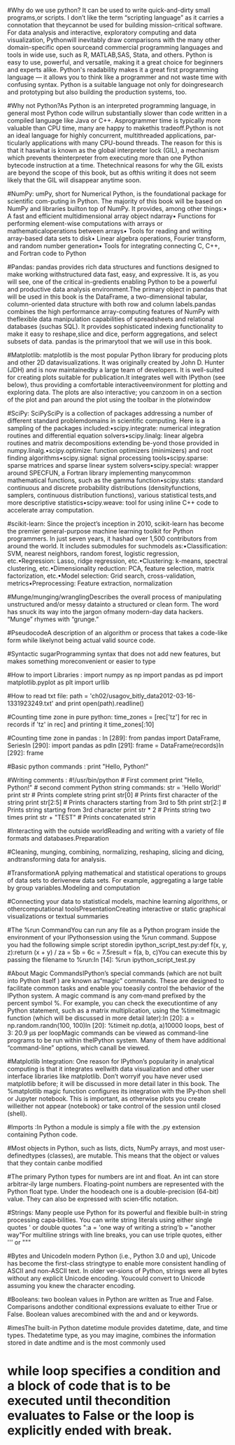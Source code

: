 #Why do we use python? It can be used to write quick-and-dirty small programs,or scripts. I don’t like the term “scripting language” as it carries a connotation that theycannot be used for building mission-critical software. For data analysis and interactive, exploratory computing and data visualization, Pythonwill inevitably draw comparisons with the many other domain-specific open sourceand commercial programming languages and tools in wide use, such as R, MATLAB,SAS, Stata, and others. Python is easy to use, powerful, and versatile, making it a great choice for beginners and experts alike. Python's readability makes it a great first programming language — it allows you to think like a programmer and not waste time with confusing syntax. Python is a suitable language not only for doingresearch and prototyping but also building the production systems, too.


#Why not Python?As Python is an interpreted programming language, in general most Python code willrun substantially slower than code written in a compiled language like Java or C++. Asprogrammer time is typically more valuable than CPU time, many are happy to makethis tradeoff.Python is not an ideal language for highly concurrent, multithreaded applications, par-ticularly applications with many CPU-bound threads. The reason for this is that it haswhat is known as the global interpreter lock (GIL), a mechanism which prevents theinterpreter from executing more than one Python bytecode instruction at a time. Thetechnical reasons for why the GIL exists are beyond the scope of this book, but as ofthis writing it does not seem likely that the GIL will disappear anytime soon.


#NumPy: umPy, short for Numerical Python, is the foundational package for scientific com-puting in Python. The majority of this book will be based on NumPy and libraries builton top of NumPy. It provides, among other things:• A fast and efficient multidimensional array object ndarray• Functions for performing element-wise computations with arrays or mathematicaloperations between arrays• Tools for reading and writing array-based data sets to disk• Linear algebra operations, Fourier transform, and random number generation• Tools for integrating connecting C, C++, and Fortran code to Python


#Pandas: pandas provides rich data structures and functions designed to make working withstructured data fast, easy, and expressive. It is, as you will see, one of the critical in-gredients enabling Python to be a powerful and productive data analysis environment.The primary object in pandas that will be used in this book is the DataFrame, a two-dimensional tabular, column-oriented data structure with both row and column labels.pandas combines the high performance array-computing features of NumPy with theflexible data manipulation capabilities of spreadsheets and relational databases (suchas SQL). It provides sophisticated indexing functionality to make it easy to reshape,slice and dice, perform aggregations, and select subsets of data. pandas is the primarytool that we will use in this book.


#Matplotlib: matplotlib is the most popular Python library for producing plots and other 2D datavisualizations. It was originally created by John D. Hunter (JDH) and is now maintainedby a large team of developers. It is well-suited for creating plots suitable for publication.It integrates well with IPython (see below), thus providing a comfortable interactiveenvironment for plotting and exploring data. The plots are also interactive; you canzoom in on a section of the plot and pan around the plot using the toolbar in the plotwindow


#SciPy: SciPySciPy is a collection of packages addressing a number of different standard problemdomains in scientific computing. Here is a sampling of the packages included:•scipy.integrate: numerical integration routines and differential equation solvers•scipy.linalg: linear algebra routines and matrix decompositions extending be-yond those provided in numpy.linalg.•scipy.optimize: function optimizers (minimizers) and root finding algorithms•scipy.signal: signal processing tools•scipy.sparse: sparse matrices and sparse linear system solvers•scipy.special: wrapper around SPECFUN, a Fortran library implementing manycommon mathematical functions, such as the gamma function•scipy.stats: standard continuous and discrete probability distributions (densityfunctions, samplers, continuous distribution functions), various statistical tests,and more descriptive statistics•scipy.weave: tool for using inline C++ code to accelerate array computation.


#scikit-learn: Since  the  project’s  inception  in  2010,  scikit-learn  has  become  the  premier  general-purpose machine learning toolkit for Python programmers. In just seven years, it hashad over 1,500 contributors from around the world. It includes submodules for suchmodels as:•Classification: SVM, nearest neighbors, random forest, logistic regression, etc.•Regression: Lasso, ridge regression, etc.•Clustering: k-means, spectral clustering, etc.•Dimensionality reduction: PCA, feature selection, matrix factorization, etc.•Model selection: Grid search, cross-validation, metrics•Preprocessing: Feature extraction, normalization


#Munge/munging/wranglingDescribes  the  overall  process  of  manipulating  unstructured  and/or  messy  datainto  a  structured  or  clean  form.  The  word  has  snuck  its  way  into  the  jargon  ofmany modern-day data hackers. “Munge” rhymes with “grunge.”


#PseudocodeA description of an algorithm or process that takes a code-like form while likelynot being actual valid source code.


#Syntactic sugarProgramming syntax that does not add new features, but makes something moreconvenient or easier to type


#How to import Libraries : import numpy as np import pandas as pd import matplotlib.pyplot as plt import urllib


#How to read txt file: path = 'ch02/usagov_bitly_data2012-03-16-1331923249.txt' and print open(path).readline()


#Counting time zone in pure python: time_zones = [rec['tz'] for rec in records if 'tz' in rec] and printing it time_zones[:10]


#Counting time zone in pandas : In [289]: from pandas import DataFrame, SeriesIn [290]: import pandas as pdIn [291]: frame = DataFrame(records)In [292]: frame


#Basic python commands : print "Hello, Python!"


#Writing comments : #!/usr/bin/python # First comment print "Hello, Python!" # second comment
Python string commands: str = 'Hello World!'
print str          # Prints complete string
print str[0]       # Prints first character of the string
print str[2:5]     # Prints characters starting from 3rd to 5th
print str[2:]      # Prints string starting from 3rd character
print str * 2      # Prints string two times
print str + "TEST" # Prints concatenated strin


#Interacting with the outside worldReading and writing with a variety of file formats and databases.Preparation


#Cleaning, munging, combining, normalizing, reshaping, slicing and dicing, andtransforming data for analysis.


#TransformationA pplying mathematical and statistical operations to groups of data sets to derivenew data sets. For example, aggregating a large table by group variables.Modeling and computation


#Connecting your data to statistical models, machine learning algorithms, or othercomputational toolsPresentationCreating interactive or static graphical visualizations or textual summaries


#The %run CommandYou  can  run  any  file  as  a  Python  program  inside  the  environment  of  your  IPythonsession using the %run command. Suppose you had the following simple script storedin ipython_script_test.py:def f(x, y, z):return (x + y) / za = 5b = 6c = 7.5result = f(a, b, c)You can execute this by passing the filename to %run:In [14]: %run ipython_script_test.py


#About Magic CommandsIPython’s  special  commands  (which  are  not  built  into  Python  itself )  are  known  as“magic” commands. These are designed to facilitate common tasks and enable you toeasily  control  the  behavior  of  the  IPython  system.  A  magic  command  is  any  com‐mand  prefixed  by  the  percent  symbol  %.  For  example,  you  can  check  the  executiontime  of  any  Python  statement,  such  as  a  matrix  multiplication,  using  the  %timeitmagic function (which will be discussed in more detail later):In [20]: a = np.random.randn(100, 100)In [20]: %timeit np.dot(a, a)10000 loops, best of 3: 20.9 μs per loopMagic  commands  can  be  viewed  as  command-line  programs  to  be  run  within  theIPython  system.  Many  of  them  have  additional  “command-line”  options,  which  canall be viewed.


#Matplotlib Integration: One  reason  for  IPython’s  popularity  in  analytical  computing  is  that  it  integrates  wellwith data visualization and other user interface libraries like matplotlib. Don’t worryif  you  have  never  used  matplotlib  before;  it  will  be  discussed  in  more  detail  later  in this  book.  The  %matplotlib  magic  function  configures  its  integration  with  the  IPy‐thon  shell  or  Jupyter  notebook.  This  is  important,  as  otherwise  plots  you  create  willeither not appear (notebook) or take control of the session until closed (shell).


#Imports :In  Python  a  module  is  simply  a  file  with  the  .py  extension  containing  Python  code.


#Most  objects  in  Python,  such  as  lists,  dicts,  NumPy  arrays,  and  most  user-definedtypes (classes), are mutable. This means that the object or values that they contain canbe modified


#The primary Python types for numbers are int and float. An int can store arbitrar‐ily large numbers. Floating-point numbers are represented with the Python float type. Under the hoodeach one is a double-precision (64-bit) value. They can also be expressed with scien‐tific notation.


#Strings: Many people use Python for its powerful and flexible built-in string processing capa‐bilities. You can write string literals using either single quotes ' or double quotes ":a = 'one way of writing a string'b = "another way"For multiline strings with line breaks, you can use triple quotes, either ''' or """


#Bytes and UnicodeIn modern Python (i.e., Python 3.0 and up), Unicode has become the first-class stringtype to enable more consistent handling of ASCII and non-ASCII text. In older ver‐sions  of  Python,  strings  were  all  bytes  without  any  explicit  Unicode  encoding.  Youcould convert to Unicode assuming you knew the character encoding. 


#Booleans: two boolean  values  in  Python  are  written  as  True  and  False.  Comparisons  andother  conditional  expressions  evaluate  to  either  True  or  False.  Boolean  values  arecombined with the and and or keywords.



 #imesThe built-in Python datetime module provides datetime, date, and time types. Thedatetime  type,  as  you  may  imagine,  combines  the  information  stored  in  date  andtime and is the most commonly used
 
# while loop specifies a condition and a block of code that is to be executed until thecondition evaluates to False or the loop is explicitly ended with break.

